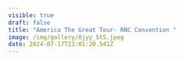 ```yaml
---
visible: true
draft: false
title: "America The Great Tour- RNC Convention "
image: /img/gallery/8jyy_5t5.jpeg
date: 2024-07-17T23:01:20.541Z
---
```

